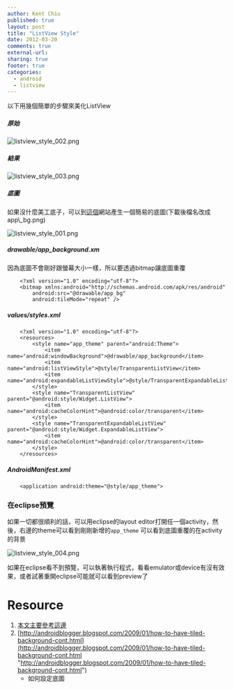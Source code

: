 ```yaml
---
author: Kent Chiu
published: true
layout: post
title: "ListView Style"
date: 2012-03-20
comments: true
external-url:
sharing: true
footer: true
categories:
  - android
  - listview
---
```




以下用幾個簡單的步驟來美化ListView

##### 原始

![listview_style_002.png][listview_style_002.png]

##### 結果

![listview_style_003.png][listview_style_003.png]

##### 底圖

如果沒什麼美工底子，可以到[這個](http://www.bgpatterns.com/ "http://www.bgpatterns.com/")網站產生一個簡易的底圖(下載後檔名改成app\_bg.png)

![listview_style_001.png][listview_style_001.png]

##### drawable/app\_background.xm

因為底圖不會剛好跟螢幕大小一樣，所以要透過bitmap讓底圖重覆


```
    <?xml version="1.0" encoding="utf-8"?>
    <bitmap xmlns:android="http://schemas.android.com/apk/res/android"
        android:src="@drawable/app_bg"
        android:tileMode="repeat" />
```

##### values/styles.xml


```
    <?xml version="1.0" encoding="utf-8"?>
    <resources>
        <style name="app_theme" parent="android:Theme">
            <item name="android:windowBackground">@drawable/app_background</item>
            <item name="android:listViewStyle">@style/TransparentListView</item>
            <item name="android:expandableListViewStyle">@style/TransparentExpandableListView</item>
        </style>
        <style name="TransparentListView" parent="@android:style/Widget.ListView">
            <item name="android:cacheColorHint">@android:color/transparent</item>
        </style>
        <style name="TransparentExpandableListView" parent="@android:style/Widget.ExpandableListView">
            <item name="android:cacheColorHint">@android:color/transparent</item>
        </style>
    </resources>
```

##### AndroidManifest.xml


```
    <application android:theme="@style/app_theme">
```

### 在eclipse預覽

如果一切都很順利的話，可以用eclipse的layout
editor打開任一個activity，然後，右邊的theme可以看到剛剛新增的`app_theme`
可以看到底圖重覆的在activity的背景

![listview_style_004.png][listview_style_004.png]

如果在eclipse看不到預覽，可以執著執行程式，看看emulator或device有沒有效果，或者試著重開eclipse可能就可以看到preview了

Resource
========

1.  [本文主要參考這邊](http://stackoverflow.com/questions/2706913/how-to-make-android-apps-background-image-repeat "http://stackoverflow.com/questions/2706913/how-to-make-android-apps-background-image-repeat")
2.  [http://androidblogger.blogspot.com/2009/01/how-to-have-tiled-background-cont.html](http://androidblogger.blogspot.com/2009/01/how-to-have-tiled-background-cont.html "http://androidblogger.blogspot.com/2009/01/how-to-have-tiled-background-cont.html")
    - 如何設定底圖

[listview_style_002.png]: http://blog.kent-chiu.com/images/2012-03-20/listview_style_002.png
[listview_style_003.png]: http://blog.kent-chiu.com/images/2012-03-20/listview_style_003.png
[listview_style_001.png]: http://blog.kent-chiu.com/images/2012-03-20/listview_style_001.png
[listview_style_004.png]: http://blog.kent-chiu.com/images/2012-03-20/listview_style_004.png
